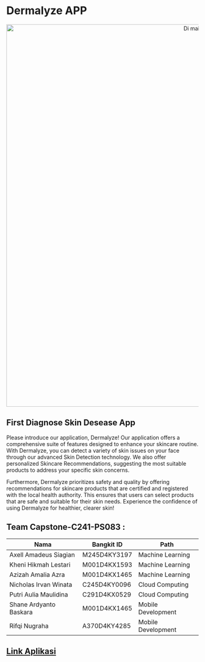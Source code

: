 # Dermalyze APP


<p align="center">
  <img src="https://raw.githubusercontent.com/irvanwn/Dermalyze/main/DisplayImage.jpg" alt="Di main page" width="1000"/><br>
</p>

## First Diagnose Skin Desease App
Please introduce our application, Dermalyze! Our application offers a comprehensive suite of features designed to enhance your skincare routine. With Dermalyze, you can detect a variety of skin issues on your face through our advanced Skin Detection technology. We also offer personalized Skincare Recommendations, suggesting the most suitable products to address your specific skin concerns.

Furthermore, Dermalyze prioritizes safety and quality by offering recommendations for skincare products that are certified and registered with the local health authority. This ensures that users can select products that are safe and suitable for their skin needs. Experience the confidence of using Dermalyze for healthier, clearer skin!




## Team Capstone-C241-PS083 :

| Nama                   | Bangkit ID   | Path               |
|------------------------|--------------|--------------------|
| Axell Amadeus Siagian  | M245D4KY3197 | Machine Learning   |
| Kheni Hikmah Lestari   | M001D4KX1593 | Machine Learning   |
| Azizah Amalia Azra     | M001D4KX1465 | Machine Learning   |
| Nicholas Irvan Winata  | C245D4KY0096 | Cloud Computing    |
| Putri Aulia Maulidina  | C291D4KX0529 | Cloud Computing    |
| Shane Ardyanto Baskara | M001D4KX1465 | Mobile Development |
| Rifqi Nugraha          | A370D4KY4285 | Mobile Development |

## [Link Aplikasi](https://drive.google.com/drive/folders/1Vtp5cEkYJhp_clbiivWnEjIuCXio19hm?usp=drive_link)
